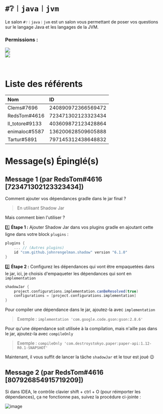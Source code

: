 # `#❔︱java︱jvm`
Le salon `#❔︱java︱jvm` est un salon vous permettant de poser vos questions sur le
langage Java et les langages de la JVM.

### Permissions :
![](https://img.shields.io/badge/Lecture-OUI-green?style=for-the-badge) <br/>
![](https://img.shields.io/badge/Ecriture-OUI-green?style=for-the-badge)

<br/>

# Liste des référents 
| Nom | ID|
|:---|:---|
| Clems#7696 | 240890972366569472 |
| RedsTom#4616 | 723471302123323434 |
| Il_totore#9133 | 403609872123428864 |
| enimaloc#5587 | 136200628509605888 |
| Tartur#5891 | 797145312438648832 |

# Message(s) Épinglé(s)

## Message 1 (par RedsTom#4616 [723471302123323434])

Comment ajouter vos dépendances gradle dans le jar final ?

> En utilisant Shadow Jar

Mais comment bien l'utiliser ?

1️⃣ **Étape 1 :** Ajouter Shadow Jar dans vos plugins gradle en ajoutant cette ligne dans votre block `plugins` :
```groovy
plugins {
    ... // (Autres plugins)
    id "com.github.johnrengelman.shadow" version "6.1.0"
}
```

2️⃣ **Étape 2 :** Configurez les dépendances qui vont être empaquetées dans le jar, ici, je choisis d'empaqueter les dépendances qui sont en `implementation`
```groovy
shadowJar {
    project.configurations.implementation.canBeResolved(true)
    configurations = [project.configurations.implementation]
}
```


Pour compiler une dépendance dans le jar, ajoutez-la avec `implementation` 
> Exemple : `implementation 'com.google.code.gson:gson:2.8.6'`

Pour qu'une dépendance soit utilisée à la compilation, mais n'aille pas dans le jar, ajoutez-la avec  `compileOnly`
> Exemple : `compileOnly 'com.destroystokyo.paper:paper-api:1.12-R0.1-SNAPSHOT'`

Maintenant, il vous suffit de lancer la tâche `shadowJar` et le tour est joué 😉


## Message 2 (par RedsTom#4616 [807926854915719209])

Si dans IDEA, le contrôle clavier shift + ctrl + O (pour réimporter les dépendances), ça ne fonctionne pas, suivez la procédure ci-jointe :

![image](https://cdn.discordapp.com/attachments/763849218359033856/766783360453312602/unknown.png)
